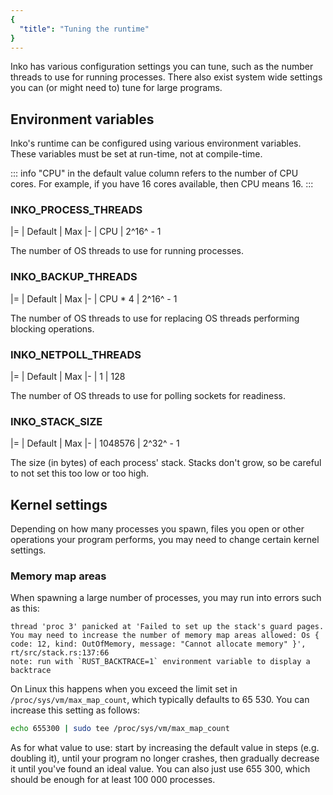 ```yaml
---
{
  "title": "Tuning the runtime"
}
---
```


Inko has various configuration settings you can tune, such as the number threads
to use for running processes. There also exist system wide settings you can (or
might need to) tune for large programs.

## Environment variables

Inko's runtime can be configured using various environment variables. These
variables must be set at run-time, not at compile-time.

::: info
"CPU" in the default value column refers to the number of CPU cores. For
example, if you have 16 cores available, then CPU means 16.
:::

### INKO\_PROCESS\_THREADS

|=
| Default
| Max
|-
| CPU
| 2^16^ - 1

The number of OS threads to use for running processes.

### INKO\_BACKUP\_THREADS

|=
| Default
| Max
|-
| CPU * 4
| 2^16^ - 1

The number of OS threads to use for replacing OS threads performing blocking
operations.

### INKO\_NETPOLL\_THREADS

|=
| Default
| Max
|-
| 1
| 128

The number of OS threads to use for polling sockets for readiness.

### INKO\_STACK\_SIZE

|=
| Default
| Max
|-
| 1048576
| 2^32^ - 1

The size (in bytes) of each process' stack. Stacks don't grow, so be careful to
not set this too low or too high.

## Kernel settings

Depending on how many processes you spawn, files you open or other operations
your program performs, you may need to change certain kernel settings.

### Memory map areas

When spawning a large number of processes, you may run into errors such as this:

```
thread 'proc 3' panicked at 'Failed to set up the stack's guard pages. You may need to increase the number of memory map areas allowed: Os { code: 12, kind: OutOfMemory, message: "Cannot allocate memory" }', rt/src/stack.rs:137:66
note: run with `RUST_BACKTRACE=1` environment variable to display a backtrace
```

On Linux this happens when you exceed the limit set in
`/proc/sys/vm/max_map_count`, which typically defaults to 65 530. You can
increase this setting as follows:

```bash
echo 655300 | sudo tee /proc/sys/vm/max_map_count
```

As for what value to use: start by increasing the default value in steps (e.g.
doubling it), until your program no longer crashes, then gradually decrease it
until you've found an ideal value. You can also just use 655 300, which should
be enough for at least 100 000 processes.
